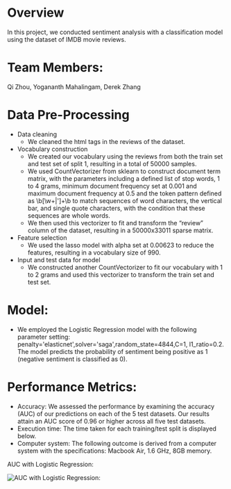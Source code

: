 # Overview
In this project, we conducted sentiment analysis with a classification model using the dataset of IMDB movie reviews.
# Team Members:
Qi Zhou,
Yogananth Mahalingam,
Derek Zhang
# Data Pre-Processing
* Data cleaning
  * We cleaned the html tags in the reviews of the dataset.
* Vocabulary construction
  * We created our vocabulary using the reviews from both the train set and test set of split 1, resulting in a total of 50000 samples.
  * We used CountVectorizer from sklearn to construct document term matrix, with the parameters including a defined list of stop words, 1 to 4 grams, minimum document frequency set at 0.001 and maximum document frequency at 0.5 and the token pattern defined as \b[\w+\|']+\b to match sequences of word characters, the vertical bar, and single quote characters, with the condition that these sequences are whole words.
  * We then used this vectorizer to fit and transform the “review” column of the dataset, resulting in a 50000x33011 sparse matrix.
* Feature selection
  * We used the lasso model with alpha set at 0.00623 to reduce the features, resulting in a vocabulary size of 990.
* Input and test data for model
  * We constructed another CountVectorizer to fit our vocabulary with 1 to 2 grams and used this vectorizer to transform the train set and test set.
 
# Model:

* We employed the Logistic Regression model with the following parameter setting: penalty='elasticnet',solver='saga',random_state=4844,C=1, l1_ratio=0.2.
The model predicts the probability of sentiment being positive as 1 (negative sentiment is classified as 0).

# Performance Metrics:
* Accuracy: We assessed the performance by examining the accuracy (AUC) of our predictions on each of the 5 test datasets. Our results attain an AUC score of 0.96 or higher across all five test datasets.
* Execution time: The time taken for each training/test split is displayed below.
* Computer system: The following outcome is derived from a computer system with the specifications: Macbook Air, 1.6 GHz, 8GB memory.

AUC with Logistic Regression:

![AUC with Logistic Regression:](LogRegress.png)
